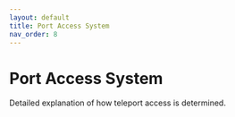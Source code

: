```yaml
---
layout: default
title: Port Access System
nav_order: 8
---
```


# Port Access System

Detailed explanation of how teleport access is determined.
